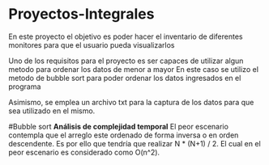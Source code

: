 # Proyectos-Integrales
En este proyecto el objetivo es poder hacer el inventario de diferentes monitores para que el usuario pueda visualizarlos

Uno de los requisitos para el proyecto es ser capaces de utilizar algun metodo para ordenar los datos de menor a mayor
En este caso se utilizo el metodo de bubble sort para poder ordenar los datos ingresados en el programa

Asimismo, se emplea un archivo txt para la captura de los datos para que sea utilizado en el mismo.

#Bubble sort
**Análisis de complejidad temporal**
El peor escenario contempla que el arreglo este ordenado de forma inversa o en orden descendente. Es por ello que tendría que realizar N * (N+1) / 2. El cual en el peor escenario es considerado como O(n^2). 
